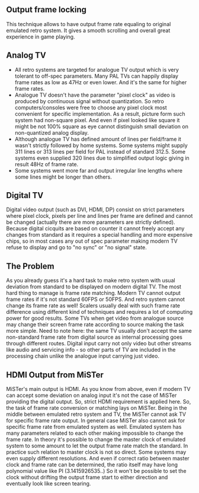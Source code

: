 ## Output frame locking
This technique allows to have output frame rate equaling to original emulated retro system. It gives a smooth scrolling and overall great experience in game playing.

## Analog TV
* All retro systems are targeted for analogue TV output which is very tolerant to off-spec parameters. Many PAL TVs can happily display frame rates as low as 47Hz or even lower. And it's the same for higher frame rates.
* Analogue TV doesn't have the parameter "pixel clock" as video is produced by continuous signal without quantization. So retro computers/consoles were free to choose any pixel clock most convenient for specific implementation. As a result, picture form such system had non-square pixel. And even if pixel looked like square it might be not 100% square as eye cannot distinguish small deviation on non-quantized analog display.
* Although analogue TV has defined amount of lines per field/frame it wasn't strictly followed by home systems. Some systems might supply 311 lines or 313 lines per field for PAL instead of standard 312.5. Some systems even supplied 320 lines due to simplified output logic giving in result 48Hz of frame rate.
* Some systems went more far and output irregular line lengths where some lines might be longer than others.

## Digital TV
Digital video output (such as DVI, HDMI, DP) consist on strict parameters where pixel clock, pixels per line and lines per frame are defined and cannot be changed (actually there are more parameters are strictly defined). Because digital cicquits are based on counter it cannot freely accept any changes from standard as it requires a special handling and more expensive chips, so in most cases any out of spec parameter making modern TV refuse to display and go to "no sync" or "no signal" state.

## The Problem
As you already guess it's a hard task to make retro system with usual deviation from standard to be displayed on modern digital TV. The most hard thing to manage is frame rate matching. Modern TV cannot output frame rates if it's not standard 60FPS or 50FPS. And retro system cannot change its frame rate as well!
Scalers usually deal with such frame rate difference using different kind of techniques and requires a lot of computing power for good results. Some TVs when get video from analogue source may change their screen frame rate according to source making the task more simple. Need to note here: the same TV usually don't accept the same non-standard frame rate from digital source as internal processing goes through different routes. Digital input carry not only video but other streams like audio and servicing info - so other parts of TV are included in the processing chain unlike the analogue input carrying just video.

## HDMI Output from MiSTer
MiSTer's main output is HDMI. As you know from above, even if modern TV can accept some deviation on analog input it's not the case of MiSTer providing the digital output. So, strict HDMI requirement is applied here. 
So, the task of frame rate conversion or matching lays on MiSTer. Being in the middle between emulated retro system and TV, the MiSTer cannot ask TV for specific frame rate output. In general case MiSTer also cannot ask for specific frame rate from emulated system as well. Emulated system has many parameters related to each other making impossible to change the frame rate. In theory it's possible to change the master clock of emulated system to some amount to let the output frame rate match the standard. In practice such relation to master clock is not so direct. Some systems may even supply different resolutions. And even if correct ratio between master clock and frame rate can be determined, the ratio itself may have long polynomial value like PI (3.1415926535..) So it won't be possible to set the clock without drifting the output frame start to either direction and eventually look like screen tearing.
